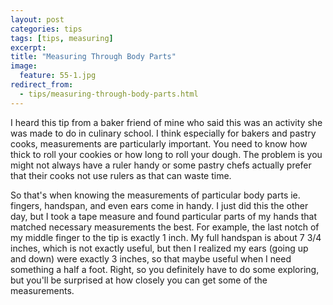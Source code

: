 ```yaml
---
layout: post
categories: tips
tags: [tips, measuring]
excerpt: 
title: "Measuring Through Body Parts"
image:
  feature: 55-1.jpg
redirect_from: 
  - tips/measuring-through-body-parts.html
---
```


I heard this tip from a baker friend of mine who said this was an activity she was made to do in culinary school.  I think especially for bakers and pastry cooks, measurements are particularly important.  You need to know how thick to roll your cookies or how long to roll your dough.  The problem is you might not always have a ruler handy or some pastry chefs actually prefer that their cooks not use rulers as that can waste time.

So that's when knowing the measurements of particular body parts ie. fingers, handspan, and even ears come in handy.  I just did this the other day, but I took a tape measure and found particular parts of my hands that matched necessary measurements the best.  For example, the last notch of my middle finger to the tip is exactly 1 inch.  My full handspan is about 7 3/4 inches, which is not exactly useful, but then I realized my ears (going up and down) were exactly 3 inches, so that maybe useful when I need something a half a foot.  Right, so you definitely have to do some exploring, but you'll be surprised at how closely you can get some of the measurements.